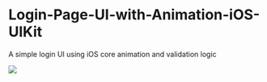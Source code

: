 # Login-Page-UI-with-Animation-iOS-UIKit
A simple login UI using iOS core animation and validation logic


![]([https://media.giphy.com/media/vFKqnCdLPNOKc/giphy.gif](https://media.giphy.com/media/vqzUPxCquX7ZQi5ORz/giphy.gif))
